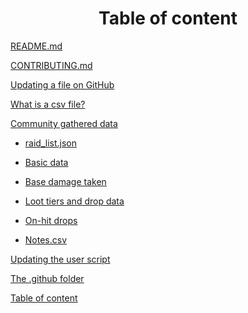 <div align="center">

# Table of content

</div>

[README.md](/README.md)

[CONTRIBUTING.md](/CONTRIBUTING.md)

[Updating a file on GitHub](updating-a-file.md)

[What is a csv file?](what-is-a-csv-file.md)

[Community gathered data](community-gathered-data-folder.md)

* [raid_list.json](raid-list-json.md)

* [Basic data](basic-data-folder.md)

* [Base damage taken](base-damage-taken-folder.md)

* [Loot tiers and drop data](loot-tiers-folder.md)

* [On-hit drops](on-hit-drops-folder.md)

* [Notes.csv](notes-csv.md)

[Updating the user script](updating-user-script.md)

[The .github folder](github-folder.md)

[Table of content](table-of-content.md)







